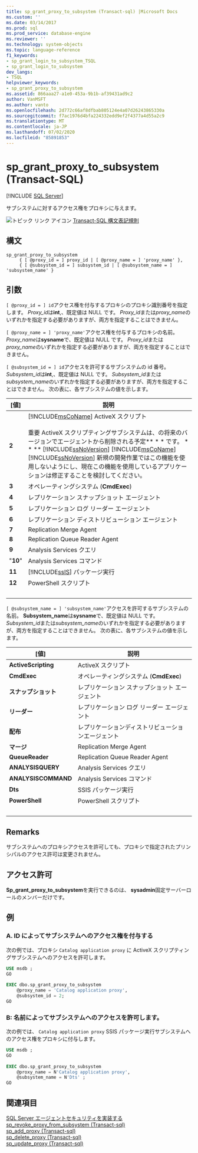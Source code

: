 ```yaml
---
title: sp_grant_proxy_to_subsystem (Transact-sql) |Microsoft Docs
ms.custom: ''
ms.date: 03/14/2017
ms.prod: sql
ms.prod_service: database-engine
ms.reviewer: ''
ms.technology: system-objects
ms.topic: language-reference
f1_keywords:
- sp_grant_login_to_subsystem_TSQL
- sp_grant_login_to_subsystem
dev_langs:
- TSQL
helpviewer_keywords:
- sp_grant_proxy_to_subsystem
ms.assetid: 866aaa27-a1e0-453a-9b1b-af39431ad9c2
author: VanMSFT
ms.author: vanto
ms.openlocfilehash: 2d772c66af8dfbab805124e4a07d26243865330a
ms.sourcegitcommit: f7ac1976d4bfa224332edd9ef2f4377a4d55a2c9
ms.translationtype: MT
ms.contentlocale: ja-JP
ms.lasthandoff: 07/02/2020
ms.locfileid: "85891853"
---
```

# <a name="sp_grant_proxy_to_subsystem-transact-sql"></a>sp_grant_proxy_to_subsystem (Transact-SQL)

[!INCLUDE [SQL Server](../../includes/applies-to-version/sqlserver.md)]

  サブシステムに対するアクセス権をプロキシに与えます。  
  
 ![トピック リンク アイコン](../../database-engine/configure-windows/media/topic-link.gif "トピック リンク アイコン") [Transact-SQL 構文表記規則](../../t-sql/language-elements/transact-sql-syntax-conventions-transact-sql.md)  
  
## <a name="syntax"></a>構文  
  
```  
sp_grant_proxy_to_subsystem  
     { [ @proxy_id = ] proxy_id | [ @proxy_name = ] 'proxy_name' },  
     { [ @subsystem_id = ] subsystem_id | [ @subsystem_name = ] 'subsystem_name' }  
```  
  
## <a name="arguments"></a>引数  
`[ @proxy_id = ] id`アクセス権を付与するプロキシのプロキシ識別番号を指定します。 *Proxy_id*は**int**,、既定値は NULL です。 *Proxy_id*または*proxy_name*のいずれかを指定する必要がありますが、両方を指定することはできません。  
  
`[ @proxy_name = ] 'proxy_name'`アクセス権を付与するプロキシの名前。 *Proxy_name*は**sysname**で、既定値は NULL です。 *Proxy_id*または*proxy_name*のいずれかを指定する必要がありますが、両方を指定することはできません。  
  
`[ @subsystem_id = ] id`アクセスを許可するサブシステムの id 番号。 *Subsystem_id*は**int**,、既定値は NULL です。 *Subsystem_id*または*subsystem_name*のいずれかを指定する必要がありますが、両方を指定することはできません。 次の表に、各サブシステムの値を示します。  
  
|[値]|説明|  
|-----------|-----------------|  
|**2**|[!INCLUDE[msCoName](../../includes/msconame-md.md)] ActiveX スクリプト<br /><br /> 重要 ActiveX スクリプティングサブシステムは、の将来のバージョンでエージェントから削除される予定** \* \* です。 \* \* ** [!INCLUDE[ssNoVersion](../../includes/ssnoversion-md.md)] [!INCLUDE[msCoName](../../includes/msconame-md.md)] [!INCLUDE[ssNoVersion](../../includes/ssnoversion-md.md)] 新規の開発作業ではこの機能を使用しないようにし、現在この機能を使用しているアプリケーションは修正することを検討してください。|  
|**3**|オペレーティングシステム (**CmdExec**)|  
|**4**|レプリケーション スナップショット エージェント|  
|**5**|レプリケーション ログ リーダー エージェント|  
|**6**|レプリケーション ディストリビューション エージェント|  
|**7**|Replication Merge Agent|  
|**8**|Replication Queue Reader Agent|  
|**9**|Analysis Services クエリ|  
|"**10**"|Analysis Services コマンド|  
|**11**|[!INCLUDE[ssIS](../../includes/ssis-md.md)] パッケージ実行|  
|**12**|PowerShell スクリプト|  
| &nbsp; | &nbsp; |
  
`[ @subsystem_name = ] 'subsystem_name'`アクセスを許可するサブシステムの名前。 **Subsystem_name**は**sysname**で、既定値は NULL です。 *Subsystem_id*または*subsystem_name*のいずれかを指定する必要がありますが、両方を指定することはできません。 次の表に、各サブシステムの値を示します。  
  
|[値]|説明|  
|-----------|-----------------|  
|**ActiveScripting**| ActiveX スクリプト|  
|**CmdExec**|オペレーティングシステム (**CmdExec**)|  
|**スナップショット**|レプリケーション スナップショット エージェント|  
|**リーダー**|レプリケーション ログ リーダー エージェント|  
|**配布**|レプリケーションディストリビューションエージェント|  
|**マージ**|Replication Merge Agent|  
|**QueueReader**|Replication Queue Reader Agent|  
|**ANALYSISQUERY**|Analysis Services クエリ|  
|**ANALYSISCOMMAND**|Analysis Services コマンド|  
|**Dts**|SSIS パッケージ実行|  
|**PowerShell**|PowerShell スクリプト|  
| &nbsp; | &nbsp; |
  
## <a name="remarks"></a>Remarks  
 サブシステムへのプロキシアクセスを許可しても、プロキシで指定されたプリンシパルのアクセス許可は変更されません。  
  
## <a name="permissions"></a>アクセス許可  
 **Sp_grant_proxy_to_subsystem**を実行できるのは、 **sysadmin**固定サーバーロールのメンバーだけです。  
  
## <a name="examples"></a>例  
  
### <a name="a-granting-access-to-a-subsystem-by-id"></a>A. ID によってサブシステムへのアクセス権を付与する  
 次の例では、プロキシ `Catalog application proxy` に ActiveX スクリプティングサブシステムへのアクセスを許可します。  
  
```sql
USE msdb ;  
GO  
  
EXEC dbo.sp_grant_proxy_to_subsystem  
    @proxy_name = 'Catalog application proxy',  
    @subsystem_id = 2;  
GO  
```  
  
### <a name="b-granting-access-to-a-subsystem-by-name"></a>B: 名前によってサブシステムへのアクセスを許可します。  
 次の例では、 `Catalog application proxy` SSIS パッケージ実行サブシステムへのアクセス権をプロキシに付与します。  
  
```sql
USE msdb ;  
GO  
  
EXEC dbo.sp_grant_proxy_to_subsystem  
    @proxy_name = N'Catalog application proxy',  
    @subsystem_name = N'Dts' ;  
GO  
```  
  
## <a name="see-also"></a>関連項目  
 [SQL Server エージェントセキュリティを実装する](../../ssms/agent/implement-sql-server-agent-security.md)   
 [sp_revoke_proxy_from_subsystem &#40;Transact-sql&#41;](../../relational-databases/system-stored-procedures/sp-revoke-proxy-from-subsystem-transact-sql.md)   
 [sp_add_proxy &#40;Transact-sql&#41;](../../relational-databases/system-stored-procedures/sp-add-proxy-transact-sql.md)   
 [sp_delete_proxy &#40;Transact-sql&#41;](../../relational-databases/system-stored-procedures/sp-delete-proxy-transact-sql.md)   
 [sp_update_proxy &#40;Transact-sql&#41;](../../relational-databases/system-stored-procedures/sp-update-proxy-transact-sql.md)  
  
  
